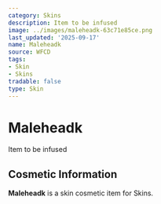 ```yaml
---
category: Skins
description: Item to be infused
image: ../images/maleheadk-63c71e85ce.png
last_updated: '2025-09-17'
name: Maleheadk
source: WFCD
tags:
- Skin
- Skins
tradable: false
type: Skin
---
```


# Maleheadk

Item to be infused

## Cosmetic Information

**Maleheadk** is a skin cosmetic item for Skins.

